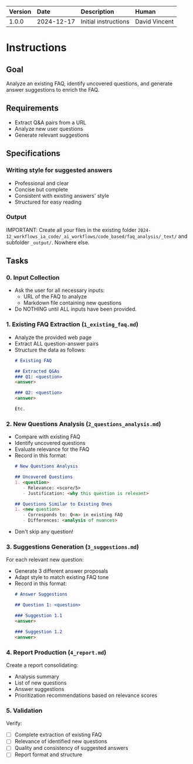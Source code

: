 | Version | Date | Description | Human |
| :- | :- | :- | :- |
| 1.0.0 | 2024-12-17 | Initial instructions | David Vincent |

# Instructions

## Goal

Analyze an existing FAQ, identify uncovered questions, and generate answer suggestions to enrich the FAQ.

## Requirements

- Extract Q&A pairs from a URL
- Analyze new user questions
- Generate relevant suggestions

## Specifications

### Writing style for suggested answers
- Professional and clear
- Concise but complete
- Consistent with existing answers' style
- Structured for easy reading

### Output

IMPORTANT: Create all your files in the existing folder `2024-12_workflows_ia_code/_ai_workflows/code_based/faq_analysis/_text/` and subfolder `_output/`. Nowhere else.

## Tasks

### 0. Input Collection
- Ask the user for all necessary inputs:
  * URL of the FAQ to analyze
  * Markdown file containing new questions
- Do NOTHING until ALL inputs have been provided.

### 1. Existing FAQ Extraction (`1_existing_faq.md`)
- Analyze the provided web page
- Extract ALL question-answer pairs
- Structure the data as follows:
  ```markdown
  # Existing FAQ
  
  ## Extracted Q&As
  ### Q1: <question>
  <answer>
  
  ### Q2: <question>
  <answer>

  Etc.
  ```

### 2. New Questions Analysis (`2_questions_analysis.md`)
- Compare with existing FAQ
- Identify uncovered questions
- Evaluate relevance for the FAQ
- Record in this format:
  ```markdown
  # New Questions Analysis
  
  ## Uncovered Questions
  1. <question>
     - Relevance: <score/5>
     - Justification: <why this question is relevant>
  
  ## Questions Similar to Existing Ones
  1. <new question>
     - Corresponds to: Q<n> in existing FAQ
     - Differences: <analysis of nuances>
  ```
- Don't skip any question!

### 3. Suggestions Generation (`3_suggestions.md`)
For each relevant new question:
- Generate 3 different answer proposals
- Adapt style to match existing FAQ tone
- Record in this format:
  ```markdown
  # Answer Suggestions
  
  ## Question 1: <question>
  
  ### Suggestion 1.1
  <answer>
  
  ### Suggestion 1.2
  <answer>
  ```

### 4. Report Production (`4_report.md`)
Create a report consolidating:
- Analysis summary
- List of new questions
- Answer suggestions
- Prioritization recommendations based on relevance scores

### 5. Validation
Verify:
- [ ] Complete extraction of existing FAQ
- [ ] Relevance of identified new questions
- [ ] Quality and consistency of suggested answers
- [ ] Report format and structure